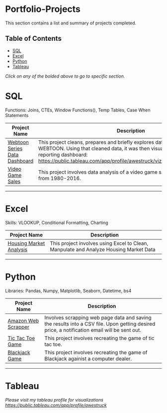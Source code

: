 # Portfolio-Projects

This section contains a list and summary of projects completed.

## Table of Contents

- [SQL](#sql)
- [Excel](#excel)
- [Python](#python)
- [Tableau](#tableau)

_Click on any of the bolded above to go to specific section._

# SQL

Functions: Joins, CTEs, Window Functions(), Temp Tables, Case When Statements

| Project Name | Description |
|---|---|
| [Webtoon Series Data Dashboard](https://github.com/awe-struck/WEBTOON_info/blob/main/Data_Exploration.sql) | This project cleans, prepares and briefly explores data extracted from WEBTOON. Using that cleaned data, it was then visualized on Tableau as a reporting dashboard: https://public.tableau.com/app/profile/awestruck/viz/webt/WebtoonDashboard |   
| [Video Game Sales](https://github.com/awe-struck/Video_Game_Sales_2016/blob/main/Data_Analysis/sales_analysis.sql) | This project involves data analysis of a video game sales dataset that is set from 1980-2016. |

***

# Excel

Skills: VLOOKUP, Conditional Formatting, Charting

| Project Name | Description |
|---|---|
| [Housing Market Analysis](https://github.com/awe-struck/Housing_Data/tree/main/Linear_Regression_Model) | This project involves using Excel to Clean, Manpulate and Analyze Housing Market Data  |

***

# Python

Libraries: Pandas, Numpy, Matplotlib, Seaborn, Datetime, bs4

| Project Name | Description |
|---|---|
| [Amazon Web Scrapper](https://github.com/awe-struck/Amazon-Web-Scrapper/blob/master/Amazon%20Webscrapper%20Price%20Check.ipynb) | Involves scrapping web page data and saving the results into a CSV file. Upon getting desired price, a notification email will be sent out. |   
| [Tic Tac Toe Game](https://github.com/awe-struck/Tic-Tac-Toe-Game/blob/main/Tic%20Tac%20Toe%20Game.ipynb) | This project involves recreating the game of tic tac toe. |   
| [Blackjack Game](https://github.com/awe-struck/Blackjack-game/blob/main/Blackjack%20Game.ipynb) | This project involves recreating the game of Blackjack againist a computer dealer. |

***

# Tableau

_Please visit my tableau profile for visualizations https://public.tableau.com/app/profile/awestruck_